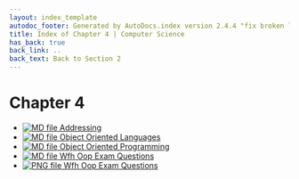```yaml
---
layout: index_template
autodoc_footer: Generated by AutoDocs.index version 2.4.4 "fix broken link for 'C' filetype" ⓒ Starwort, 2020
title: Index of Chapter 4 | Computer Science
has_back: true
back_link: ..
back_text: Back to Section 2
---
```


# **Chapter 4**

- [![MD file](https://img.icons8.com/windows/512/03dac6/regular-document.png) Addressing](./addressing.html)
- [![MD file](https://img.icons8.com/windows/512/03dac6/regular-document.png) Object Oriented Languages](./object_oriented_languages.html)
- [![MD file](https://img.icons8.com/windows/512/03dac6/regular-document.png) Object Oriented Programming](./object_oriented_programming.html)
- [![MD file](https://img.icons8.com/windows/512/03dac6/regular-document.png) Wfh Oop Exam Questions](./wfh_oop_exam_questions.html)
- [![PNG file](https://img.icons8.com/windows/512/03dac6/image-document.png) Wfh Oop Exam Questions](./wfh_oop_exam_questions.png)
